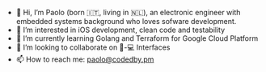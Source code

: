- 👋 Hi, I’m Paolo (born 🇮🇹, living in 🇳🇱), an electronic engineer with embedded systems background who loves sofware development.
- 👀 I’m interested in iOS development, clean code and testability
- 🌱 I’m currently learning Golang and Terraform for Google Cloud Platform
- 💞️ I’m looking to collaborate on 🧠-💻 Interfaces 
- 📫 How to reach me: paolo@codedby.pm

<!---
codedbypm/codedbypm is a ✨ special ✨ repository because its `README.md` (this file) appears on your GitHub profile.
You can click the Preview link to take a look at your changes.
--->
